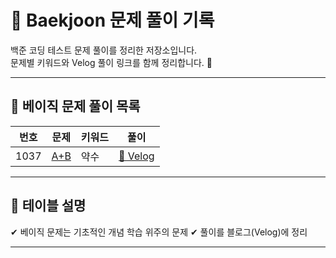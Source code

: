 # 📘 Baekjoon 문제 풀이 기록


백준 코딩 테스트 문제 풀이를 정리한 저장소입니다.  
문제별 키워드와 Velog 풀이 링크를 함께 정리합니다. 🚀

---

## 📌 **베이직 문제 풀이 목록**

| 번호  | 문제 | 키워드 | 풀이 |
|------|------|------|------|
| 1037 | [A+B](https://www.acmicpc.net/problem/1000) | 약수 | [🔗 Velog](http://notyet) |


---

## 🎯 **테이블 설명**
✔ 베이직 문제는 기초적인 개념 학습 위주의 문제 
✔ 풀이를 블로그(Velog)에 정리  

---
